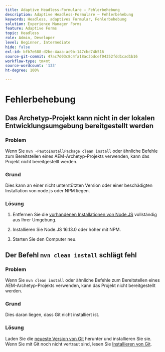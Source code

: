 ```yaml
---
title: Adaptive Headless-Formulare – Fehlerbehebung
description: Adaptive Headless-Formulare – Fehlerbehebung
keywords: Headless, adaptives Formular, Fehlerbehebung
solution: Experience Manager Forms
feature: Adaptive Forms
topic: Headless
role: Admin, Developer
level: Beginner, Intermediate
hide: false
exl-id: bfb7e688-d2be-4aaa-ac9b-147cbd74b516
source-git-commit: 47ac7d03c8c4fa18ac3bdcef04352fdd1cad1b16
workflow-type: tm+mt
source-wordcount: '133'
ht-degree: 100%

---
```


# Fehlerbehebung

## Das Archetyp-Projekt kann nicht in der lokalen Entwicklungsumgebung bereitgestellt werden

### Problem

Wenn Sie `mvn -PautoInstallPackage clean install` oder ähnliche Befehle zum Bereitstellen eines AEM-Archetyp-Projekts verwenden, kann das Projekt nicht bereitgestellt werden.

### Grund

Dies kann an einer nicht unterstützten Version oder einer beschädigten Installation von node.js oder NPM liegen.

### Lösung

1. Entfernen Sie die [vorhandenen Installationen von Node.JS](https://khushwantsehgal.wordpress.com/2022/06/28/how-to-remove-node-js-completely-from-windows-10/) vollständig aus Ihrer Umgebung.

1. Installieren Sie Node.JS 16.13.0 oder höher mit NPM.

1. Starten Sie den Computer neu.


## Der Befehl `mvn clean install` schlägt fehl

### Problem

Wenn Sie `mvn clean install` oder ähnliche Befehle zum Bereitstellen eines AEM-Archetyp-Projekts verwenden, kann das Projekt nicht bereitgestellt werden.

### Grund

Dies daran liegen, dass Git nicht installiert ist.

### Lösung

Laden Sie die [neueste Version von Git](https://git-scm.com/downloads) herunter und installieren Sie sie. Wenn Sie mit Git noch nicht vertraut sind, lesen Sie [Installieren von Git](https://git-scm.com/book/en/v2/Getting-Started-Installing-Git).
